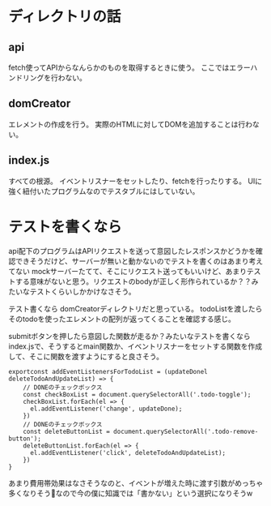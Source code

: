 # ディレクトリの話

## api
fetch使ってAPIからなんらかのものを取得するときに使う。
ここではエラーハンドリングを行わない。

## domCreator
エレメントの作成を行う。
実際のHTMLに対してDOMを追加することは行わない。

## index.js
すべての根源。
イベントリスナーをセットしたり、fetchを行ったりする。
UIに強く紐付いたプログラムなのでテスタブルにはしていない。

# テストを書くなら

api配下のプログラムはAPIリクエストを送って意図したレスポンスかどうかを確認できそうだけど、サーバーが無いと動かないのでテストを書くのはあまり考えてない
mockサーバーたてて、そこにリクエスト送ってもいいけど、あまりテストする意味がないと思う。リクエストのbodyが正しく形作られているか？？みたいなテストくらいしかかけなさそう。


テスト書くなら domCreatorディレクトリだと思っている。
todoListを渡したらそのtodoを使ったエレメントの配列が返ってくることを確認する感じ。

submitボタンを押したら意図した関数が走るか？みたいなテストを書くならindex.jsで、そうするとmain関数か、イベントリスナーをセットする関数を作成して、そこに関数を渡すようにすると良さそう。

```
exportconst addEventListenersForTodoList = (updateDonel deleteTodoAndUpdateList) => {
    // DONEのチェックボックス
    const checkBoxList = document.querySelectorAll('.todo-toggle');
    checkBoxList.forEach(el => {
      el.addEventListener('change', updateDone);
    })
    // DONEのチェックボックス
    const deleteButtonList = document.querySelectorAll('.todo-remove-button');
    deleteButtonList.forEach(el => {
      el.addEventListener('click', deleteTodoAndUpdateList);
    })
}
```

あまり費用帯効果はなさそうなのと、イベントが増えた時に渡す引数がめっちゃ多くなりそうなので今の僕に知識では「書かない」という選択になりそうw
